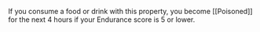 If you consume a food or drink with this property, you become [[Poisoned]] for the next 4 hours if your Endurance score is 5 or lower.